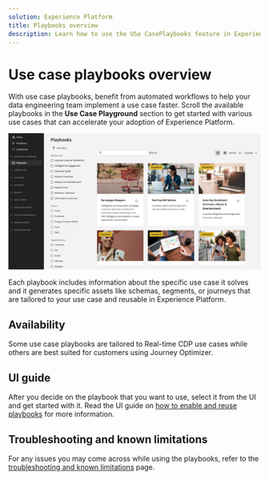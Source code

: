 ```yaml
---
solution: Experience Platform
title: Playbooks overview
description: Learn how to use the USe CasePlaybooks feature in Experience Platform to get started with various use cases
---
```


# Use case playbooks overview

With use case playbooks, benefit from automated workflows to help your data engineering team implement a use case faster. Scroll the available  playbooks in the **Use Case Playground** section to get started with various use cases that can accelerate your adoption of Experience Platform. 

![View of all playbooks](/help/use-case-playbooks/assets/playbooks/overview/playbooks-landing-page.png)

Each playbook includes information about the specific use case it solves and it generates specific assets like schemas, segments, or journeys that are tailored to your use case and reusable in Experience Platform.

## Availability

Some use case playbooks are tailored to Real-time CDP use cases while others are best suited for customers using Journey Optimizer. 

## UI guide

After you decide on the playbook that you want to use, select it from the UI and get started with it. Read the UI guide on [how to enable and reuse playbooks](/help/use-case-playbooks/playbooks/ui-guide.md) for more information.  

## Troubleshooting and known limitations

For any issues you may come across while using the playbooks, refer to the [troubleshooting and known limitations](/help/use-case-playbooks/playbooks/troubleshooting.md) page. 





